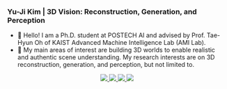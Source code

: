 ### Yu-Ji Kim | 3D Vision: Reconstruction, Generation, and Perception

- 👋 Hello! I am a Ph.D. student at POSTECH AI and advised by Prof. Tae-Hyun Oh of KAIST Advanced Machine Intelligence Lab (AMI Lab).
- 🌱 My main areas of interest are building 3D worlds to enable realistic and authentic scene understanding. My research interests are on 3D reconstruction, generation, and perception, but not limited to.

<p align='center'>
<a href="https://ug-kim.github.io/"><img src="https://img.shields.io/badge/CVsite-000000?style=flat&logo=HomeAdvisor&logoColor=white">
<a href="mailto:ugkim@postech.ac.kr"><img src="https://img.shields.io/badge/Mail-FF5050?style=flat&logo=Gmail&logoColor=white&link=">
<a href="https://www.linkedin.com/in/kim-yu-ji-b57022186/"><img src="https://img.shields.io/badge/LinkedIn-0A66C2?style=flat&logo=LinkedIn&logoColor=white">
<a href="https://www.facebook.com/yuji.kim.1004/"><img src="https://img.shields.io/badge/Facebook-1877F2?style=flat&logo=Facebook&logoColor=white">
</p>

<!--
**ug-kim/ug-kim** is a ✨ _special_ ✨ repository because its `README.md` (this file) appears on your GitHub profile.

Here are some ideas to get you started:

- 🔭 I’m currently working on ...
- 🌱 I’m currently learning ...
- 👯 I’m looking to collaborate on ...
- 🤔 I’m looking for help with ...
- 💬 Ask me about ...
- 📫 How to reach me: ...
- 😄 Pronouns: ...
- ⚡ Fun fact: ...
-->
